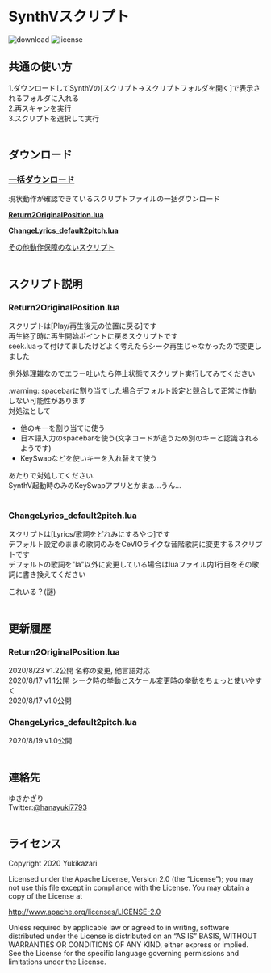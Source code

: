 # SynthVスクリプト
![download](https://img.shields.io/github/downloads/Yukikazari/SynthV_scripts/total) 
![license](https://img.shields.io/github/license/Yukikazari/SynthV_scripts)
## 共通の使い方
1.ダウンロードしてSynthVの\[スクリプト→スクリプトフォルダを開く]で表示されるフォルダに入れる  
2.再スキャンを実行  
3.スクリプトを選択して実行  
<br>

## ダウンロード

### [**一括ダウンロード**](https://github.com/Yukikazari/SynthV_scripts/releases/download/20%2F8.4b/Yukikazari.zip)  
現状動作が確認できているスクリプトファイルの一括ダウンロード  

[**Return2OriginalPosition.lua**](https://github.com/Yukikazari/SynthV_scripts/releases/download/20%2F8.4a/Return2OriginalPosition.lua)  

[**ChangeLyrics_default2pitch.lua**](https://github.com/Yukikazari/SynthV_scripts/releases/download/20%2F8.3/ChangeLyrics_default2pitch.lua)

[その他動作保障のないスクリプト](https://github.com/Yukikazari/SynthV_scripts/archive/master.zip)  
<br>

## スクリプト説明

### Return2OriginalPosition.lua
スクリプトは\[Play/再生後元の位置に戻る]です  
再生終了時に再生開始ポイントに戻るスクリプトです  
seek.luaって付けてましたけどよく考えたらシーク再生じゃなかったので変更しました  
 
例外処理雑なのでエラー吐いたら停止状態でスクリプト実行してみてください  

\:warning: spacebarに割り当てした場合デフォルト設定と競合して正常に作動しない可能性があります  
対処法として  
- 他のキーを割り当てに使う  
- 日本語入力のspacebarを使う(文字コードが違うため別のキーと認識されるようです)  
- KeySwapなどを使いキーを入れ替えて使う  

あたりで対処してください.  
SynthV起動時のみのKeySwapアプリとかまぁ…うん…  
<br>

### ChangeLyrics_default2pitch.lua
スクリプトは\[Lyrics/歌詞をどれみにするやつ]です  
デフォルト設定のままの歌詞のみをCeVIOライクな音階歌詞に変更するスクリプトです  
デフォルトの歌詞を"la"以外に変更している場合はluaファイル内1行目をその歌詞に書き換えてください  

これいる？(謎)  
<br>

## 更新履歴
### Return2OriginalPosition.lua
2020/8/23 v1.2公開 名称の変更, 他言語対応  
2020/8/17 v1.1公開 シーク時の挙動とスケール変更時の挙動をちょっと使いやすく  
2020/8/17 v1.0公開

### ChangeLyrics_default2pitch.lua
2020/8/19 v1.0公開  
<br>

## 連絡先
ゆきかざり   
Twitter:[@hanayuki7793](https://twitter.com/hanayuki7793)  
<br>


## ライセンス
Copyright 2020 Yukikazari

Licensed under the Apache License, Version 2.0 (the “License”);
you may not use this file except in compliance with the License.
You may obtain a copy of the License at

http://www.apache.org/licenses/LICENSE-2.0

Unless required by applicable law or agreed to in writing, software
distributed under the License is distributed on an “AS IS” BASIS,
WITHOUT WARRANTIES OR CONDITIONS OF ANY KIND, either express or implied.
See the License for the specific language governing permissions and
limitations under the License.
